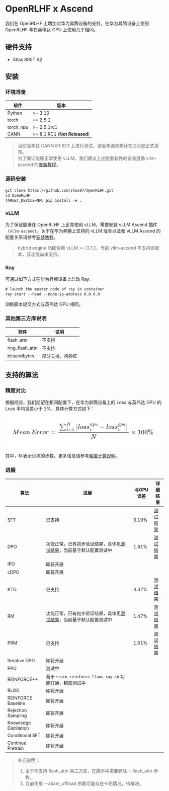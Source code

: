 # OpenRLHF x Ascend

我们在 OpenRLHF 上增加对华为昇腾设备的支持，在华为昇腾设备上使用 OpenRLHF 与在英伟达 GPU 上使用几乎相同。

## 硬件支持

* Atlas 800T A2

## 安装

### 环境准备

| 软件      | 版本        |
| --------- | ----------- |
| Python    | >= 3.10     |
| torch     | == 2.5.1    |
| torch_npu | >= 2.5.1rc1 |
| CANN      | >= 8.1.RC1 (**Not Released**)   |

> 当前版本在 CANN 8.1.RC1 上进行测试，该版本通常预计在三月底正式发布。  
> 为了保证能够正常使用 vLLM，我们建议上述配套软件的安装遵循 vllm-ascend 的[安装教程](https://vllm-ascend.readthedocs.io/en/v0.7.1rc1/installation.html)。

### 源码安装

```shell
git clone https://github.com/zhuo97/OpenRLHF.git
cd OpenRLHF
TARGET_DEVICE=NPU pip install -e .
```

### vLLM

为了保证能够在 OpenRLHF 上正常使用 vLLM，需要安装 vLLM Ascend 插件（`vllm-ascend`）。关于在华为昇腾上支持的 vLLM 版本以及和 vLLM Ascend 的配套关系请参考[安装教程](https://vllm-ascend.readthedocs.io/en/v0.7.1rc1/installation.html)。

> hybrid engine 功能依赖 vLLM >= 0.7.2，当前 vllm-ascend 不支持该版本，该功能尚未支持。

### Ray

可通过如下方式在华为昇腾设备上启动 Ray:
```shell
# launch the master node of ray in container
ray start --head --node-ip-address 0.0.0.0
```

训练脚本提交方式与英伟达 GPU 相同。

### 其他第三方库说明

| 软件            | 说明             |
| --------------- | ---------------- |
| flash_attn      | 不支持           |
| ring_flash_attn | 不支持           |
| bitsandbytes    | 部分支持，待验证 |

## 支持的算法

### 精度对比

根据经验，我们期望在相同配置下，在华为昇腾设备上的 Loss 与英伟达 GPU 的 Loss 平均误差小于 2%，具体计算方式如下：

![loss_comparison](./images/loss_comparison.png)

其中，N 表示训练的步数。更多信息请参考[精度计算说明](https://www.hiascend.com/document/detail/zh/Pytorch/600/ptmoddevg/trainingmigrguide/LMaccuracy_0001.html)。

### 进展

| 算法                   | 进展                                                         | 与GPU误差 | 详细结果                                                     |
| ---------------------- | ------------------------------------------------------------ | --------- | ------------------------------------------------------------ |
| SFT                    | 已支持                                                       | 0.19%     | [测试结果](https://github.com/OpenRLHF/OpenRLHF/pull/605#issuecomment-2567488539) |
| DPO                    | 功能正常，已有初步验证结果，具体见[测试结果](https://github.com/OpenRLHF/OpenRLHF/pull/605#issuecomment-2567488539)，当前基于默认配置测试中 | 1.81%     | [测试结果](https://github.com/OpenRLHF/OpenRLHF/pull/605#issuecomment-2567488539) |
| IPO                    | 即将开展                                                     |           |                                                              |
| cDPO                   | 即将开展                                                     |           |                                                              |
| KTO                    | 已支持                                                       | 0.37%     | [测试结果](https://github.com/OpenRLHF/OpenRLHF/pull/605#issuecomment-2642104300) |
| RM                     | 功能正常，已有初步验证结果，具体见[测试结果](https://github.com/OpenRLHF/OpenRLHF/pull/605#issuecomment-2567488539)，当前基于默认配置测试中 | 1.47%     | [测试结果](https://github.com/OpenRLHF/OpenRLHF/pull/605#issuecomment-2567488539) |
| PRM                    | 已支持                                                       | 1.61%     | [测试结果](https://github.com/OpenRLHF/OpenRLHF/pull/605#issuecomment-2642104300) |
| Iterative DPO          | 即将开展                                                     |           |                                                              |
| PPO                    | 测试中                                                       |           |                                                              |
| REINFORCE++            | 基于 `train_reinforce_llama_ray.sh` 功能打通，精度测试中     |           |                                                              |
| RLOO                   | 即将开展                                                     |           |                                                              |
| REINFORCE Baseline     | 即将开展                                                     |           |                                                              |
| Rejection  Sampling    | 即将开展                                                     |           |                                                              |
| Knowledge Distillation | 即将开展                                                     |           |                                                              |
| Conditional SFT        | 即将开展                                                     |           |                                                              |
| Continue Pretrain      | 即将开展                                                     |           |                                                              |

> 补充说明：
>
> 1. 由于不支持 flash_attn 第三方库，在脚本中需要删除 --flash_attn 参数。
> 2. 当前使用 --adam_offload 参数可能存在卡死情况，待解决。
